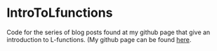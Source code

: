 # IntroToLfunctions

Code for the series of blog posts found at my github page that give an introduction to L-functions. (My github page can be found [here](https://joe-ferrara.github.io/).
